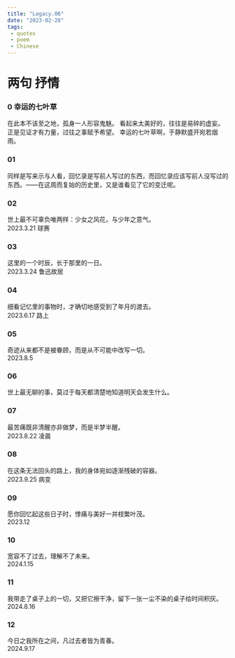 ```yaml
---
title: "Legacy.06"
date: "2023-02-28"
tags:
 - quotes
 - poem
 - Chinese
---
```


# 两句 抒情
### 0 幸运的七叶草
在此本不该至之地，孤身一人形容鬼魅。
看起来太美好的，往往是易碎的虚妄。
正是见证才有力量，过往之事赋予希望。
幸运的七叶草啊，于静默盛开宛若烟雨。

### 01
同样是写来示与人看，回忆录是写前人写过的东西，而回忆录应该写前人没写过的东西。——在这周而复始的历史里，又是谁看见了它的变迁呢。

### 02
世上最不可辜负唯两样：少女之风花，与少年之意气。<br>
2023.3.21 球赛

### 03
这里的一个时辰，长于那里的一日。<br>
2023.3.24 鲁迅故居

### 04
细看记忆里的事物时，才确切地感受到了年月的渡去。<br>
2023.6.17 路上

### 05
奇迹从来都不是被眷顾，而是从不可能中改写一切。<br>
2023.8.5

### 06
世上最无聊的事，莫过于每天都清楚地知道明天会发生什么。<br>

### 07
最苦痛既非清醒亦非做梦，而是半梦半醒。<br>
2023.8.22 凌晨

### 08
在这条无法回头的路上，我的身体宛如逐渐残破的容器。<br>
2023.9.25 病变

### 09
愿你回忆起这些日子时，悸痛与美好一并枝繁叶茂。<br>
2023.12

### 10
宽容不了过去，理解不了未来。<br>
2024.1.15

### 11
我带走了桌子上的一切，又把它擦干净，留下一张一尘不染的桌子给时间积灰。<br>
2024.8.16

### 12
今日之我所在之间，凡过去者皆为青春。<br>
2024.9.17